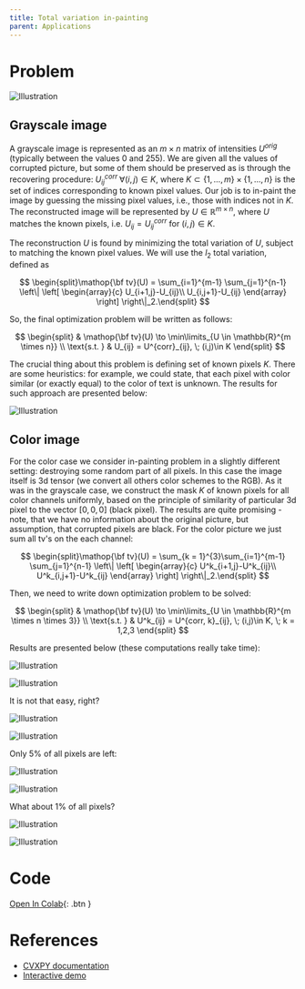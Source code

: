```yaml
---
title: Total variation in-painting
parent: Applications
---
```


# Problem

![Illustration](tv_start.png)

## Grayscale image
A grayscale image is represented as an $m \times n$ matrix of intensities $U^{orig}$ (typically between the values $0$ and $255$). We are given all the values of corrupted picture, but some of them should be preserved as is through the recovering procedure: $U^{corr}_{ij} \; \forall (i,j)\in K$, where $K\subset\{1,\ldots,m\}×\{1,\ldots,n\}$ is the set of indices corresponding to known pixel values. Our job is to in-paint the image by guessing the missing pixel values, i.e., those with indices not in $K$. The reconstructed image will be represented by $U \in \mathbb{R}^{m \times n}$, where $U$ matches the known pixels, i.e. $U_{ij}=U^{corr}_{ij}$ for $(i,j)\in K$.

The reconstruction $U$ is found by minimizing the total variation of $U$, subject to matching the known pixel values. We will use the $l_{2}$ total variation, defined as

$$
\begin{split}\mathop{\bf tv}(U) =
\sum_{i=1}^{m-1} \sum_{j=1}^{n-1}
\left\| \left[ \begin{array}{c}
 U_{i+1,j}-U_{ij}\\ U_{i,j+1}-U_{ij} \end{array} \right] \right\|_2.\end{split}
$$

So, the final optimization problem will be written as follows:

$$
\begin{split}
& \mathop{\bf tv}(U) \to \min\limits_{U \in \mathbb{R}^{m \times n}} \\
\text{s.t. } & U_{ij} = U^{corr}_{ij}, \; (i,j)\in K
\end{split}
$$

The crucial thing about this problem is defining set of known pixels $K$. There are some heuristics: for example, we could state, that each pixel with color similar (or exactly equal) to the color of text is unknown. The results for such approach are presented below:

![Illustration](tv_finish.png)

## Color image

For the color case we consider in-painting problem in a slightly different setting: destroying some random part of all pixels. In this case the image itself is 3d tensor (we convert all others color schemes to the RGB). As it was in the grayscale case, we construct the mask $K$ of known pixels for all color channels uniformly, based on the principle of similarity of particular 3d pixel to the vector $[0, 0, 0]$ (black pixel). The results are quite promising - note, that we have no information about the original picture, but assumption, that corrupted pixels are black. For the color picture we just sum all tv's on the each channel:

$$
\begin{split}\mathop{\bf tv}(U) =
\sum_{k = 1}^{3}\sum_{i=1}^{m-1} \sum_{j=1}^{n-1}
\left\| \left[ \begin{array}{c}
 U^k_{i+1,j}-U^k_{ij}\\ U^k_{i,j+1}-U^k_{ij} \end{array} \right] \right\|_2.\end{split}
$$

Then, we need to write down optimization problem to be solved:

$$
\begin{split}
& \mathop{\bf tv}(U) \to \min\limits_{U \in \mathbb{R}^{m \times n \times 3}} \\
\text{s.t. } & U^k_{ij} = U^{corr, k}_{ij}, \; (i,j)\in K, \; k = 1,2,3
\end{split}
$$

Results are presented below (these computations really take time): 

![Illustration](tv_start1.png)

![Illustration](tv_finish1.png)

It is not that easy, right?

![Illustration](tv_start2.png)

![Illustration](tv_finish2.png)

Only 5% of all pixels are left:

![Illustration](tv_start3.png)

![Illustration](tv_finish3.png)

What about 1% of all pixels?

![Illustration](tv_start4.png)

![Illustration](tv_finish4.png)

# Code

[Open In Colab](https://colab.research.google.com/github/MerkulovDaniil/optim/blob/master/assets/Notebooks/Total%20variation%20inpainting.ipynb){: .btn }
# References

* [CVXPY documentation](https://www.cvxpy.org/examples/applications/tv_inpainting.html)
* [Interactive demo](https://remi.flamary.com/demos/proxtv.html)
